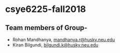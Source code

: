 # csye6225-fall2018
## Team members of Group-
* Rohan Mandhanya, mandhanya.r@husky.neu.edu
* Kiran Bilgundi, bilgundi.k@husky.neu.edu
